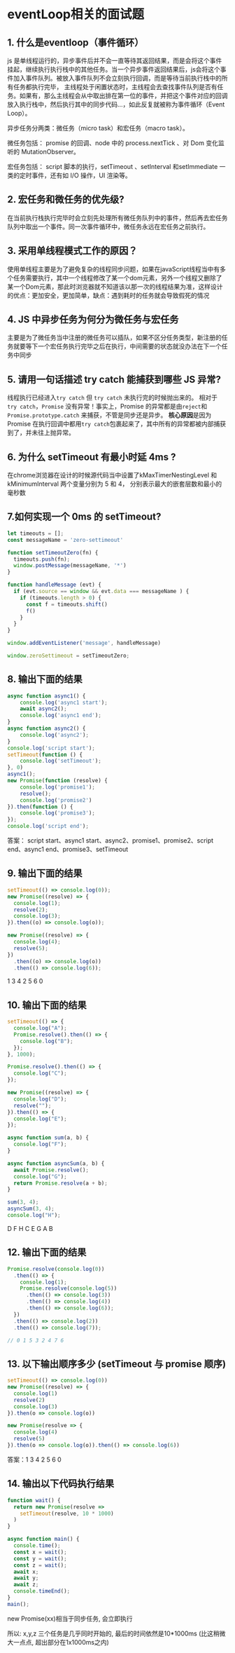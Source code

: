 # eventLoop相关的面试题

## 1. 什么是eventloop（事件循环）

js 是单线程运行的，异步事件后并不会一直等待其返回结果，而是会将这个事件挂起，继续执行执行栈中的其他任务。当一个异步事件返回结果后，js会将这个事件加入事件队列。被放入事件队列不会立刻执行回调，而是等待当前执行栈中的所有任务都执行完毕， 主线程处于闲置状态时，主线程会去查找事件队列是否有任务。如果有，那么主线程会从中取出排在第一位的事件，并把这个事件对应的回调放入执行栈中，然后执行其中的同步代码...，如此反复就被称为事件循环（Event Loop）。

异步任务分两类：微任务（micro task）和宏任务（macro task）。

微任务包括： promise 的回调、node 中的 process.nextTick 、对 Dom 变化监听的 MutationObserver。

宏任务包括： script 脚本的执行，setTimeout 、setInterval 和setImmediate 一类的定时事件，还有如 I/O 操作，UI 渲染等。

## 2. 宏任务和微任务的优先级?

在当前执行栈执行完毕时会立刻先处理所有微任务队列中的事件，然后再去宏任务队列中取出一个事件。同一次事件循环中，微任务永远在宏任务之前执行。

## 3. 采用单线程模式工作的原因？

使用单线程主要是为了避免复杂的线程同步问题，如果在javaScript线程当中有多个任务需要执行，其中一个线程修改了某一个dom元素，另外一个线程又删除了某一个Dom元素，那此时浏览器就不知道该以那一次的线程结果为准，这样设计的优点：更加安全，更加简单，缺点：遇到耗时的任务就会导致假死的情况

## 4. JS 中异步任务为何分为微任务与宏任务

主要是为了微任务当中注册的微任务可以插队，如果不区分任务类型，新注册的任务就要等下一个宏任务执行完毕之后在执行，中间需要的状态就没办法在下一个任务中同步

## 5. 请用一句话描述 try catch 能捕获到哪些 JS 异常?

线程执行已经进入```try catch``` 但 ```try catch``` 未执行完的时候抛出来的。
相对于``` try catch```，```Promise``` 没有异常！事实上，Promise 的异常都是由``` reject ```和``` Promise.prototype.catch``` 来捕获，不管是同步还是异步。
**核心原因**是因为 Promise 在执行回调中都用` try catch `包裹起来了，其中所有的异常都被内部捕获到了，并未往上抛异常。

## 6. 为什么 setTimeout 有最小时延 4ms ?

在chrome浏览器在设计的时候源代码当中设置了kMaxTimerNestingLevel 和 kMinimumInterval 两个变量分别为 5 和 4， 分别表示最大的嵌套层数和最小的毫秒数

## 7.如何实现一个 0ms 的 setTimeout?

```js
let timeouts = [];
const messageName = 'zero-settimeout'

function setTimeoutZero(fn) {
  timeouts.push(fn);
  window.postMessage(messageName, '*')
}

function handleMessage (evt) {
  if (evt.source == window && evt.data === messageName ) {
    if (timeouts.length > 0) {
      const f = timeouts.shift()
      f()
    }
  }
}

window.addEventListener('message', handleMessage)

window.zeroSettimeout = setTimeoutZero;
```

## 8. 输出下面的结果

```js
async function async1() {
    console.log('async1 start');
    await async2();
    console.log('async1 end');
}
async function async2() {
    console.log('async2');
}
console.log('script start');
setTimeout(function () {
    console.log('setTimeout');
}, 0)
async1();
new Promise(function (resolve) {
    console.log('promise1');
    resolve();
    console.log('promise2')
}).then(function () {
    console.log('promise3');
});
console.log('script end');
```
答案： script start、async1 start、async2、promise1、promise2、script end、async1 end、promise3、setTimeout

## 9. 输出下面的结果

```js
setTimeout(() => console.log(0));
new Promise((resolve) => {
  console.log(1);
  resolve(2);
  console.log(3);
}).then((o) => console.log(o));

new Promise((resolve) => {
  console.log(4);
  resolve(5);
})
  .then((o) => console.log(o))
  .then(() => console.log(6));
```

1 3 4 2 5 6 0 

## 10. 输出下面的结果

```js
setTimeout(() => {
  console.log("A");
  Promise.resolve().then(() => {
    console.log("B");
  });
}, 1000);

Promise.resolve().then(() => {
  console.log("C");
});

new Promise((resolve) => {
  console.log("D");
  resolve("");
}).then(() => {
  console.log("E");
});

async function sum(a, b) {
  console.log("F");
}

async function asyncSum(a, b) {
  await Promise.resolve();
  console.log("G");
  return Promise.resolve(a + b);
}

sum(3, 4);
asyncSum(3, 4);
console.log("H");
```
D F H C E G A B

## 12. 输出下面的结果

```js
Promise.resolve(console.log(0))
  .then(() => {
    console.log(1);
    Promise.resolve(console.log(5))
      .then(() => console.log(3))
      .then(() => console.log(4))
      .then(() => console.log(6));
  })
  .then(() => console.log(2))
  .then(() => console.log(7));

// 0 1 5 3 2 4 7 6 
```

## 13. 以下输出顺序多少 (setTimeout 与 promise 顺序)

```js
setTimeout(() => console.log(0))
new Promise((resolve) => {
  console.log(1)
  resolve(2)
  console.log(3)
}).then(o => console.log(o))

new Promise(resolve => {
  console.log(4)
  resolve(5)
}).then(o => console.log(o)).then(() => console.log(6))
```

答案：1 3 4 2 5 6 0

## 14. 输出以下代码执行结果

```js
function wait() {
  return new Promise(resolve =>
    setTimeout(resolve, 10 * 1000)
  )
}

async function main() {
  console.time();
  const x = wait();
  const y = wait();
  const z = wait();
  await x;
  await y;
  await z;
  console.timeEnd();
}
main();
```

new Promise(xx)相当于同步任务, 会立即执行

所以: x,y,z 三个任务是几乎同时开始的, 最后的时间依然是10*1000ms (比这稍微大一点点, 超出部分在1x1000ms之内)